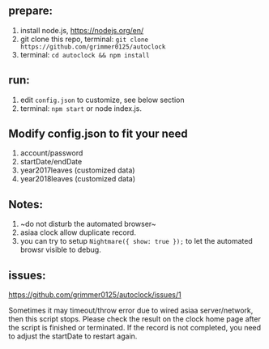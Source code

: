 ## prepare:
1. install node.js, https://nodejs.org/en/
2. git clone this repo, terminal: `git clone https://github.com/grimmer0125/autoclock`
3. terminal: `cd autoclock && npm install`

## run:
1. edit `config.json` to customize, see below section
2. terminal: `npm start` or node index.js.

## Modify config.json to fit your need

1. account/password
2. startDate/endDate
4. year2017leaves (customized data)
3. year2018leaves (customized data)

## Notes:
1. ~do not disturb the automated browser~
2. asiaa clock allow duplicate record.
3. you can try to setup `Nightmare({ show: true });` to let the automated browsr visible to debug.

## issues:
https://github.com/grimmer0125/autoclock/issues/1

Sometimes it may timeout/throw error due to wired asiaa server/network, then this script stops. Please check the result on the clock home page after the script is finished or terminated. If the record is not completed, you need to adjust the startDate to restart again.
